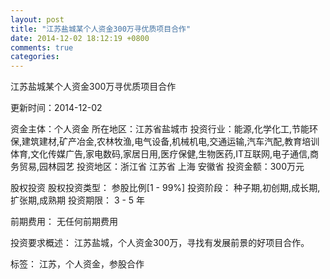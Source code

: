 ```yaml
---
layout: post
title: "江苏盐城某个人资金300万寻优质项目合作"
date: 2014-12-02 18:12:19 +0800
comments: true
categories: 
---
```

江苏盐城某个人资金300万寻优质项目合作



更新时间：2014-12-02

资金主体：个人资金
所在地区：江苏省盐城市
投资行业：能源,化学化工,节能环保,建筑建材,矿产冶金,农林牧渔,电气设备,机械机电,交通运输,汽车汽配,教育培训体育,文化传媒广告,家电数码,家居日用,医疗保健,生物医药,IT互联网,电子通信,商务贸易,园林园艺
投资地区：浙江省 江苏省 上海 安徽省
投资金额：300万元

股权投资
股权投资类型：
                            参股比例[1 - 99%] 
                                                                                投资阶段：
                            种子期,初创期,成长期,扩张期,成熟期 
                                                                                                                                        投资期限：
                            3 - 5 年

前期费用：
无任何前期费用

投资要求概述：
江苏盐城，个人资金300万，寻找有发展前景的好项目合作。

标签：
江苏，个人资金，参股合作

